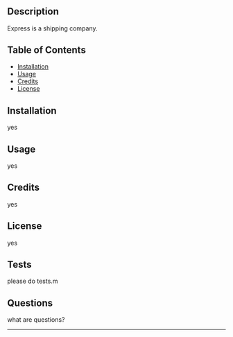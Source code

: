 # <Express>

  ## Description

  Express is a shipping company. 
  
  ## Table of Contents 
  
  - [Installation](#installation)
  - [Usage](#usage)
  - [Credits](#credits)
  - [License](#license)
  
  ## Installation
  yes
  
  
  ## Usage
  yes
  
  
      
  
  ## Credits
  yes
  
 
  
  ## License
yes


## Tests
please do tests.m


## Questions 
what are questions?
  
  ---
  
 
  